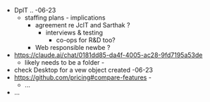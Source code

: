 - DplT .. -06-23
  - staffing plans - implications
    - agreement re JclT and Sarthak ?
      - interviews & testing
        - co-ops for R&D too?
    - Web responsible newbe ?
- https://claude.ai/chat/0181dd85-da4f-4005-ac28-9fd7195a53de
  - likely needs to be a folder -
- check Desktop for a vew object created -06-23
- https://github.com/pricing#compare-features -
  - ...
- ...
